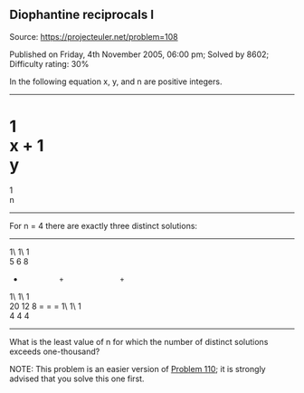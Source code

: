 Diophantine reciprocals I
-------------------------

Source: https://projecteuler.net/problem=108

Published on Friday, 4th November 2005, 06:00 pm; Solved by 8602;
Difficulty rating: 30%

In the following equation x, y, and n are positive integers.

  -------------- -------------- -------------- -------------- --------------
  1\
  x
  +
  1\
  y
  =
  1\
  n
  -------------- -------------- -------------- -------------- --------------

For n = 4 there are exactly three distinct solutions:

  -------------- -------------- -------------- -------------- --------------
  1\             1\             1\
  5              6              8
  +              +              +
  1\             1\             1\
  20             12             8
  =              =              =
  1\             1\             1\
  4              4              4
  -------------- -------------- -------------- -------------- --------------

What is the least value of n for which the number of distinct solutions
exceeds one-thousand?

NOTE: This problem is an easier version of [Problem 110](problem=110);
it is strongly advised that you solve this one first.
